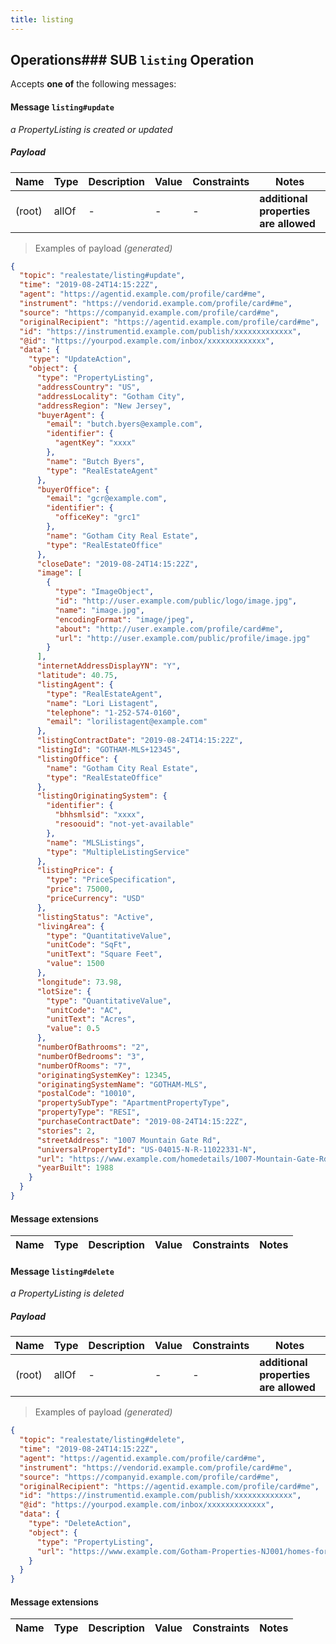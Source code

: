 ```yaml
---
title: listing
---
```


## Operations### SUB `listing` Operation

Accepts **one of** the following messages:

#### Message `listing#update`

*a PropertyListing is created or updated*

##### Payload

| Name | Type | Description | Value | Constraints | Notes |
|---|---|---|---|---|---|
| (root) | allOf | - | - | - | **additional properties are allowed** |

> Examples of payload _(generated)_

```json
{
  "topic": "realestate/listing#update",
  "time": "2019-08-24T14:15:22Z",
  "agent": "https://agentid.example.com/profile/card#me",
  "instrument": "https://vendorid.example.com/profile/card#me",
  "source": "https://companyid.example.com/profile/card#me",
  "originalRecipient": "https://agentid.example.com/profile/card#me",
  "id": "https://instrumentid.example.com/publish/xxxxxxxxxxxxx",
  "@id": "https://yourpod.example.com/inbox/xxxxxxxxxxxxx",
  "data": {
    "type": "UpdateAction",
    "object": {
      "type": "PropertyListing",
      "addressCountry": "US",
      "addressLocality": "Gotham City",
      "addressRegion": "New Jersey",
      "buyerAgent": {
        "email": "butch.byers@example.com",
        "identifier": {
          "agentKey": "xxxx"
        },
        "name": "Butch Byers",
        "type": "RealEstateAgent"
      },
      "buyerOffice": {
        "email": "gcr@example.com",
        "identifier": {
          "officeKey": "grc1"
        },
        "name": "Gotham City Real Estate",
        "type": "RealEstateOffice"
      },
      "closeDate": "2019-08-24T14:15:22Z",
      "image": [
        {
          "type": "ImageObject",
          "id": "http://user.example.com/public/logo/image.jpg",
          "name": "image.jpg",
          "encodingFormat": "image/jpeg",
          "about": "http://user.example.com/profile/card#me",
          "url": "http://user.example.com/public/profile/image.jpg"
        }
      ],
      "internetAddressDisplayYN": "Y",
      "latitude": 40.75,
      "listingAgent": {
        "type": "RealEstateAgent",
        "name": "Lori Listagent",
        "telephone": "1-252-574-0160",
        "email": "lorilistagent@example.com"
      },
      "listingContractDate": "2019-08-24T14:15:22Z",
      "listingId": "GOTHAM-MLS+12345",
      "listingOffice": {
        "name": "Gotham City Real Estate",
        "type": "RealEstateOffice"
      },
      "listingOriginatingSystem": {
        "identifier": {
          "bhhsmlsid": "xxxx",
          "resoouid": "not-yet-available"
        },
        "name": "MLSListings",
        "type": "MultipleListingService"
      },
      "listingPrice": {
        "type": "PriceSpecification",
        "price": 75000,
        "priceCurrency": "USD"
      },
      "listingStatus": "Active",
      "livingArea": {
        "type": "QuantitativeValue",
        "unitCode": "SqFt",
        "unitText": "Square Feet",
        "value": 1500
      },
      "longitude": 73.98,
      "lotSize": {
        "type": "QuantitativeValue",
        "unitCode": "AC",
        "unitText": "Acres",
        "value": 0.5
      },
      "numberOfBathrooms": "2",
      "numberOfBedrooms": "3",
      "numberOfRooms": "7",
      "originatingSystemKey": 12345,
      "originatingSystemName": "GOTHAM-MLS",
      "postalCode": "10010",
      "propertySubType": "ApartmentPropertyType",
      "propertyType": "RESI",
      "purchaseContractDate": "2019-08-24T14:15:22Z",
      "stories": 2,
      "streetAddress": "1007 Mountain Gate Rd",
      "universalPropertyId": "US-04015-N-R-11022331-N",
      "url": "https://www.example.com/homedetails/1007-Mountain-Gate-Rd-Gotham-City-Gotham/10007",
      "yearBuilt": 1988
    }
  }
}
```


#### Message extensions

| Name | Type | Description | Value | Constraints | Notes |
|---|---|---|---|---|---|

#### Message `listing#delete`

*a PropertyListing is deleted*

##### Payload

| Name | Type | Description | Value | Constraints | Notes |
|---|---|---|---|---|---|
| (root) | allOf | - | - | - | **additional properties are allowed** |

> Examples of payload _(generated)_

```json
{
  "topic": "realestate/listing#delete",
  "time": "2019-08-24T14:15:22Z",
  "agent": "https://agentid.example.com/profile/card#me",
  "instrument": "https://vendorid.example.com/profile/card#me",
  "source": "https://companyid.example.com/profile/card#me",
  "originalRecipient": "https://agentid.example.com/profile/card#me",
  "id": "https://instrumentid.example.com/publish/xxxxxxxxxxxxx",
  "@id": "https://yourpod.example.com/inbox/xxxxxxxxxxxxx",
  "data": {
    "type": "DeleteAction",
    "object": {
      "type": "PropertyListing",
      "url": "https://www.example.com/Gotham-Properties-NJ001/homes-for-sale/1007-Mountain-Gate-Road-Gotham-City-NJ-10007-187440425"
    }
  }
}
```


#### Message extensions

| Name | Type | Description | Value | Constraints | Notes |
|---|---|---|---|---|---|




